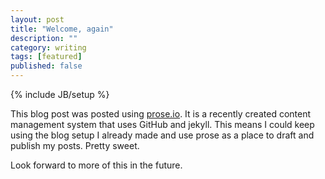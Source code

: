 ```yaml
---
layout: post
title: "Welcome, again"
description: ""
category: writing
tags: [featured]
published: false
---
```


{% include JB/setup %}

This blog post was posted using [prose.io](http://prose.io). It is a recently created content management system that uses GitHub and jekyll. This means I could keep using the blog setup I already made and use prose as a place to draft and publish my posts. Pretty sweet.

Look forward to more of this in the future.


